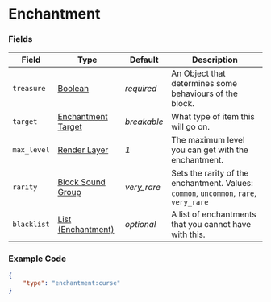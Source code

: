 # Enchantment

### Fields

   Field   | Type | Default | Description
-----------|------|---------|-------------
`treasure` | [Boolean](../block/materials.md) | *required* | An Object that determines some behaviours of the block.
`target` | [Enchantment Target](../block/materials.md) | *breakable* | What type of item this will go on.
`max_level` | [Render Layer](../../data_types/tool_types) | *1* | The maximum level you can get with the enchantment.
`rarity` | [Block Sound Group](../block/sounds.md) | *very_rare* | Sets the rarity of the enchantment. Values: `common`, `uncommon`, `rare`, `very_rare`
`blacklist` | [List (Enchantment)](../submodules/apoli-docs/docs/data_types/boolean.md) | *optional* | A list of enchantments that you cannot have with this.

### Example Code

```json
{
	"type": "enchantment:curse"
}
```
